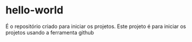 # hello-world
É o repositório criado para iniciar os projetos.
Este projeto é para iniciar os projetos  usando a ferramenta github
